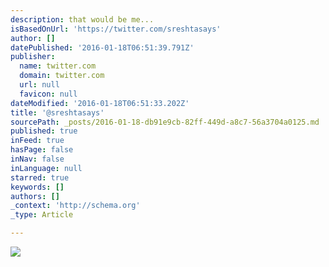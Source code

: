```yaml
---
description: that would be me...
isBasedOnUrl: 'https://twitter.com/sreshtasays'
author: []
datePublished: '2016-01-18T06:51:39.791Z'
publisher:
  name: twitter.com
  domain: twitter.com
  url: null
  favicon: null
dateModified: '2016-01-18T06:51:33.202Z'
title: '@sreshtasays'
sourcePath: _posts/2016-01-18-db91e9cb-82ff-449d-a8c7-56a3704a0125.md
published: true
inFeed: true
hasPage: false
inNav: false
inLanguage: null
starred: true
keywords: []
authors: []
_context: 'http://schema.org'
_type: Article

---
```

![](https://pbs.twimg.com/profile_images/567364189841149952/cWzaBozc.jpeg)